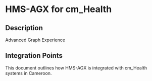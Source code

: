 # HMS-AGX for cm_Health

## Description

Advanced Graph Experience

## Integration Points

This document outlines how HMS-AGX is integrated with cm_Health systems in Cameroon.
